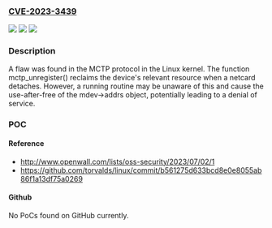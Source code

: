 ### [CVE-2023-3439](https://cve.mitre.org/cgi-bin/cvename.cgi?name=CVE-2023-3439)
![](https://img.shields.io/static/v1?label=Product&message=Linux%20Kernel%20(mctp)&color=blue)
![](https://img.shields.io/static/v1?label=Version&message=Fixed%20in%20kernel%205.18-rc5%20&color=brightgreen)
![](https://img.shields.io/static/v1?label=Vulnerability&message=CWE-416&color=brightgreen)

### Description

A flaw was found in the MCTP protocol in the Linux kernel. The function mctp_unregister() reclaims the device's relevant resource when a netcard detaches. However, a running routine may be unaware of this and cause the use-after-free of the mdev->addrs object, potentially leading to a denial of service.

### POC

#### Reference
- http://www.openwall.com/lists/oss-security/2023/07/02/1
- https://github.com/torvalds/linux/commit/b561275d633bcd8e0e8055ab86f1a13df75a0269

#### Github
No PoCs found on GitHub currently.

